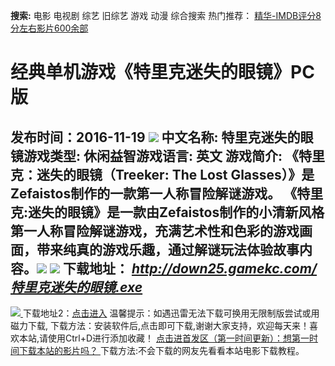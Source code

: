 **搜索:** 电影 电视剧 综艺 旧综艺 游戏 动漫 综合搜索 热门推荐： [精华-IMDB评分8分左右影片600余部](https://www.dytt8.com/html/gndy/jddy/20160320/50510.html)
# 经典单机游戏《特里克迷失的眼镜》PC版
发布时间：2016-11-19 
![](http://www.gamekc.com/games/5781.jpg)
中文名称: 特里克迷失的眼镜游戏类型: 休闲益智游戏语言: 英文
游戏简介: 《特里克：迷失的眼镜（Treeker: The Lost Glasses）》是Zefaistos制作的一款第一人称冒险解谜游戏。
《特里克:迷失的眼镜》是一款由Zefaistos制作的小清新风格第一人称冒险解谜游戏，充满艺术性和色彩的游戏画面，带来纯真的游戏乐趣，通过解谜玩法体验故事内容。![](http://www.gamekc.com/games/5781a.jpg)
![](http://www.gamekc.com/games/5781b.jpg)
**下载地址：**
_<http://down25.gamekc.com/特里克迷失的眼镜.exe>_  
---  
[![](https://cscdn.t1ujc.com/b/11/3148/1261121/640X150.jpg) ](https://www.dytt8.com/html/game/jingdianyouxifabu/20161119/52534.html) 下载地址2：[点击进入](https://www.ygdy8.net/ "迅雷电影") 温馨提示：如遇迅雷无法下载可换用无限制版尝试或用磁力下载,  下载方法：安装软件后,点击即可下载,谢谢大家支持，欢迎每天来！喜欢本站,请使用Ctrl+D进行添加收藏！ [点击进首发区（第一时间更新）：想第一时间下载本站的影片吗？ ](https://www.ygdy8.net/)下载方法:不会下载的网友先看看本站电影下载教程。